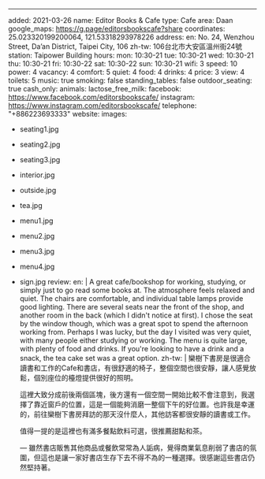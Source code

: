 ---
added: 2021-03-26
name: Editor Books & Cafe
type: Cafe
area: Daan
google_maps: https://g.page/editorsbookscafe?share
coordinates: 25.023320199200064, 121.53318293978226
address:
  en: No. 24, Wenzhou Street, Da’an District, Taipei City, 106
  zh-tw: 106台北市大安區溫州街24號
station: Taipower Building
hours:
  mon: 10:30-21
  tue: 10:30-21
  wed: 10:30-21
  thu: 10:30-21
  fri: 10:30-22
  sat: 10:30-22
  sun: 10:30-21
wifi: 3
speed: 10
power: 4
vacancy: 4
comfort: 5
quiet: 4
food: 4
drinks: 4
price: 3
view: 4
toilets: 5
music: true
smoking: false
standing_tables: false
outdoor_seating: true
cash_only: 
animals: 
lactose_free_milk: 
facebook: https://www.facebook.com/editorsbookscafe/
instagram: https://www.instagram.com/editorsbookscafe/
telephone: "+886223693333"
website: 
images:
  - seating1.jpg
  - seating2.jpg
  - seating3.jpg
  - interior.jpg
  - outside.jpg
  - tea.jpg
  - menu1.jpg
  - menu2.jpg
  - menu3.jpg
  - menu4.jpg
  - sign.jpg
review:
  en: |
    A great cafe/bookshop for working, studying, or simply just to go read some books at. The atmosphere feels relaxed and quiet. The chairs are comfortable, and individual table lamps provide good lighting. There are several seats near the front of the shop, and another room in the back (which I didn't notice at first). I chose the seat by the window though, which was a great spot to spend the afternoon working from. Perhaps I was lucky, but the day I visited was very quiet, with many people either studying or working. The menu is quite large, with plenty of food and drinks. If you're looking to have a drink and a snack, the tea cake set was a great option.
  zh-tw: |
    欒樹下書房是很適合讀書和工作的Cafe和書店，有很舒適的椅子，整個空間也很安靜，讓人感覺放鬆，個別座位的檯燈提供很好的照明。

    這裡大致分成前後兩個區塊，後方還有一個空間一開始比較不會注意到，我選擇了靠近窗戶的位置，這是一個能夠消磨一整個下午的好位置。也許我是幸運的，前往欒樹下書房拜訪的那天沒什麼人，其他訪客都很安靜的讀書或工作。

    值得一提的是這裡也有滿多餐點飲料可選，很推薦甜點和茶。

    —
    雖然書店販售其他商品或餐飲常常為人詬病，覺得商業氣息削弱了書店的氛圍，但這也是讓一家好書店生存下去不得不為的一種選擇。很感謝這些書店仍然堅持著。
